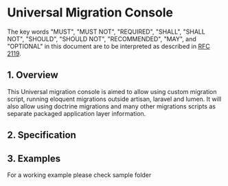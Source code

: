 # Universal Migration  Console

The key words "MUST", "MUST NOT", "REQUIRED", "SHALL", "SHALL NOT", "SHOULD",
"SHOULD NOT", "RECOMMENDED", "MAY", and "OPTIONAL" in this document are to be
interpreted as described in [RFC 2119](http://tools.ietf.org/html/rfc2119).

## 1. Overview
This Universal migration console is aimed to allow using custom migration script,
running eloquent migrations outside artisan, laravel and lumen. It will also allow using 
doctrine migrations  and many other migrations scripts as separate packaged application layer
information.

## 2. Specification

## 3. Examples
For a working example please check sample folder